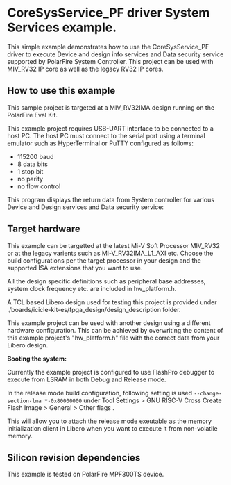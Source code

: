# CoreSysService_PF driver System Services example.
  This simple example demonstrates how to use the CoreSysService_PF driver to
  execute Device and design info services and Data security service supported by
  PolarFire System Controller.
  This project can be used with MIV_RV32 IP core as well as the legacy RV32 IP cores.

## How to use this example

This sample project is targeted at a MIV_RV32IMA design running on the
PolarFire Eval Kit.

This example project requires USB-UART interface to be connected to a host PC.
The host PC must connect to the serial port using a terminal emulator such as
HyperTerminal or PuTTY configured as follows:
 - 115200 baud
 - 8 data bits
 - 1 stop bit
 - no parity
 - no flow control

This program displays the return data from System controller for various Device
and Design services and Data security service:

## Target hardware
This example can be targetted at the latest Mi-V Soft Processor MIV_RV32 or at 
the legacy varients such as Mi-V_RV32IMA_L1_AXI etc. Choose the build 
configurations per the target processor in your design and the supported ISA 
extensions that you want to use.

All the design specific definitions such as peripheral base addresses, system 
clock frequency etc. are included in hw_platform.h.

A TCL based Libero design used for testing this project is provided under 
./boards/icicle-kit-es/fpga_design/design_description folder.

This example project can be used with another design using a different hardware 
configuration. This can be achieved by overwriting the content of this example 
project's "hw_platform.h" file with the correct data from your Libero design.

**Booting the system:**

Currently the example project is configured to use FlashPro debugger to execute 
from LSRAM in both Debug and Release mode.

In the release mode build configuration, following setting is used
`--change-section-lma *-0x80000000`
under
Tool Settings > GNU RISC-V Cross Create Flash Image > General > Other flags . 

This will allow you to attach the release mode exeutable as the memory 
initialization client in Libero when you want to execute it from non-volatile memory. 

## Silicon revision dependencies
This example is tested on PolarFire MPF300TS device.
